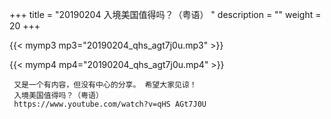 +++
title = "20190204  入境美国值得吗？（粤语） "
description = ""
weight = 20
+++

{{< mymp3 mp3="20190204_qhs_agt7j0u.mp3" >}}

{{< mymp4 mp4="20190204_qhs_agt7j0u.mp4" >}}

     又是一个有内容，但没有中心的分享。 希望大家见谅！ 
     入境美国值得吗？（粤语） 
     https://www.youtube.com/watch?v=qHS AGt7J0U 
